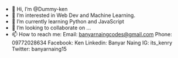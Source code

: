- 👋 Hi, I’m @Dummy-ken
- 👀 I’m interested in Web Dev and Machine Learning.
- 🌱 I’m currently learning Python and JavaScript
- 💞️ I’m looking to collaborate on ...
- 📫 How to reach me:
Email: banyarnaingcodes@gmail.com
Phone: 09772028634
Facebook: Ken
Linkedin: Banyar Naing
IG: its_kenry
Twitter: banyarnaing15

<!---
Dummy-ken/Dummy-ken is a ✨ special ✨ repository because its `README.md` (this file) appears on your GitHub profile.
You can click the Preview link to take a look at your changes.
--->
